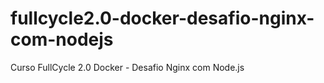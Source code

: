# fullcycle2.0-docker-desafio-nginx-com-nodejs
Curso FullCycle 2.0 Docker - Desafio Nginx com Node.js

